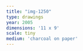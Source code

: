```yaml
---
title: "img-1250"
type: drawings
year: 2005
dimensions: '11 x 9'
scale: tiny
medium: 'charcoal on paper'
---
```

